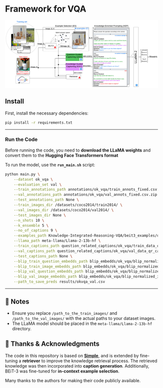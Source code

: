 # Framework for VQA

![Description](framework.png)


## Install

First, install the necessary dependencies:

```bash
pip install -r requirements.txt
```

---

### **Run the Code**
Before running the code, you need to **download the LLaMA weights** and convert them to the **Hugging Face Transformers format**

To run the model, use the **`run_main.sh`** script:

```bash
python main.py \
    --dataset ok_vqa \
    --evaluation_set val \
    --train_annotations_path annotations/ok_vqa/train_annots_fixed.csv.zip \
    --val_annotations_path annotations/ok_vqa/val_annots_fixed.csv.zip \
    --test_annotations_path None \
    --train_images_dir /datasets/coco2014/train2014/ \
    --val_images_dir /datasets/coco2014/val2014/ \
    --test_images_dir None \
    --n_shots 10 \
    --k_ensemble 5 \
    --no_of_captions 9 \
    --examples_path Knowledge-Integrated-Reasoning-VQA/beit3_examples/ok_vqa/examples.json \
    --llama_path meta-llama/Llama-2-13b-hf \
    --train_captions_path question_related_captions/ok_vqa/train_data_qr_captions_csv \
    --val_captions_path question_related_captions/ok_vqa/val_data_qr_captions_csv \
    --test_captions_path None \
    --blip_train_question_embedds_path blip_embedds/ok_vqa/blip_normalized_q_embedds/blip_train_question_embedds.csv.zip \
    --blip_train_image_embedds_path blip_embedds/ok_vqa/blip_normalized_i_embedds/blip_train_image_embedds.csv.zip \
    --blip_val_question_embedds_path blip_embedds/ok_vqa/blip_normalized_q_embedds/blip_val_question_embedds.csv.zip \
    --blip_val_image_embedds_path blip_embedds/ok_vqa/blip_normalized_i_embedds/blip_val_image_embedds.csv.zip \
    --path_to_save_preds results/okvqa_val.csv
```

---

## 📌 Notes
- Ensure you replace `/path_to_the_train_images/` and `/path_to_the_val_images/` with the actual paths to your dataset images.
- The LLaMA model should be placed in the `meta-llama/Llama-2-13b-hf` directory.

## 🙌 Thanks & Acknowledgments
The code in this repository is based on **[Simple](https://github.com/alexandrosXe/A-Simple-Baseline-For-Knowledge-Based-VQA)**, and is extended by fine-tuning a **retriever** to improve the knowledge retrieval process. The retrieved knowledge was then incorporated into **caption generation**. Additionally, BEiT-3 was fine-tuned for **in-context example selection**.  

Many thanks to the authors for making their code publicly available.

